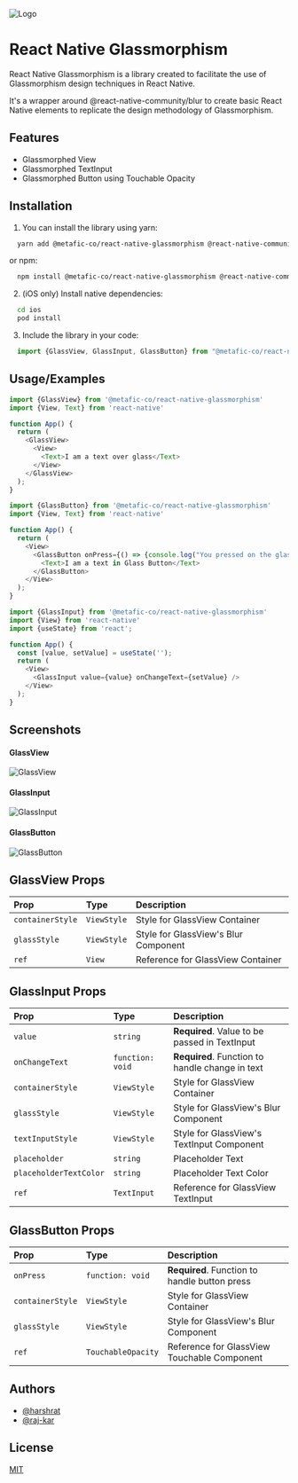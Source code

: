 
![Logo](https://metafic.co/wp-content/uploads/2022/05/Metafic-Logo.svg)


# React Native Glassmorphism

React Native Glassmorphism is a library created to facilitate the use of Glassmorphism design techniques in React Native.

It's a wrapper around @react-native-community/blur to create basic React Native elements to replicate the design methodology of Glassmorphism. 




## Features

- Glassmorphed View
- Glassmorphed TextInput
- Glassmorphed Button using Touchable Opacity

## Installation

1. You can install the library using yarn: 

```bash
  yarn add @metafic-co/react-native-glassmorphism @react-native-community/blur
```
 or npm:

```bash
  npm install @metafic-co/react-native-glassmorphism @react-native-community/blur
```
2. (iOS only) Install native dependencies:

```bash
  cd ios
  pod install
```

3. Include the library in your code:

```js
  import {GlassView, GlassInput, GlassButton} from "@metafic-co/react-native-glassmorphism";
```


## Usage/Examples

```javascript
import {GlassView} from '@metafic-co/react-native-glassmorphism'
import {View, Text} from 'react-native'

function App() {
  return (
    <GlassView>
      <View>
        <Text>I am a text over glass</Text>
      </View>
    </GlassView>
  );
}
```

```javascript
import {GlassButton} from '@metafic-co/react-native-glassmorphism'
import {View, Text} from 'react-native'

function App() {
  return (
    <View>
      <GlassButton onPress={() => {console.log("You pressed on the glass.")}}>
        <Text>I am a text in Glass Button</Text>
      </GlassButton>
    </View>
  );
}
```

```javascript
import {GlassInput} from '@metafic-co/react-native-glassmorphism'
import {View} from 'react-native'
import {useState} from 'react';

function App() {
  const [value, setValue] = useState('');
  return (
    <View>
      <GlassInput value={value} onChangeText={setValue} />
    </View>
  );
}
```


## Screenshots

#### GlassView

![GlassView](https://i.imgur.com/dpLyr3H.png)

#### GlassInput

![GlassInput](https://i.imgur.com/Si0Y0QZ.png)

#### GlassButton

![GlassButton](https://i.imgur.com/iZDMgct.png)


## GlassView Props


| Prop | Type     | Description                |
| :-------- | :------- | :------------------------- |
| `containerStyle` | `ViewStyle` | Style for GlassView Container |
| `glassStyle` | `ViewStyle` | Style for GlassView's Blur Component |
| `ref` | `View` | Reference for GlassView Container |

## GlassInput Props


| Prop | Type     | Description                |
| :-------- | :------- | :------------------------- |
| `value` | `string` | **Required**. Value to be passed in TextInput |
| `onChangeText` | `function: void` | **Required**. Function to handle change in text |
| `containerStyle` | `ViewStyle` | Style for GlassView Container |
| `glassStyle` | `ViewStyle` | Style for GlassView's Blur Component |
| `textInputStyle` | `ViewStyle` | Style for GlassView's TextInput Component |
| `placeholder` | `string` | Placeholder Text |
| `placeholderTextColor` | `string` | Placeholder Text Color |
| `ref` | `TextInput` | Reference for GlassView TextInput |

## GlassButton Props


| Prop | Type     | Description                |
| :-------- | :------- | :------------------------- |
| `onPress` | `function: void` | **Required**. Function to handle button press |
| `containerStyle` | `ViewStyle` | Style for GlassView Container |
| `glassStyle` | `ViewStyle` | Style for GlassView's Blur Component |
| `ref` | `TouchableOpacity` | Reference for GlassView Touchable Component |


## Authors

- [@harshrat](https://www.github.com/harshrat)
- [@raj-kar](https://github.com/raj-kar)


## License

[MIT](https://choosealicense.com/licenses/mit/)

